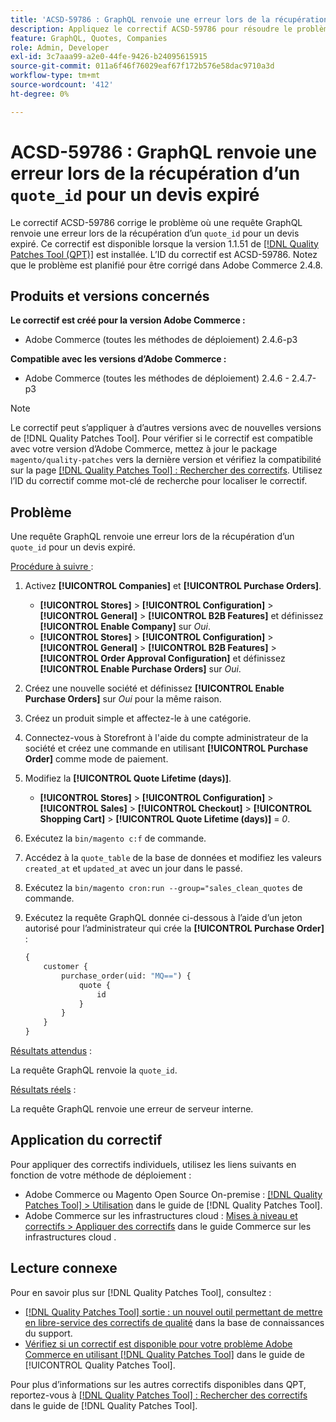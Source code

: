 ```yaml
---
title: 'ACSD-59786 : GraphQL renvoie une erreur lors de la récupération d’un « quote_id » pour un devis expiré'
description: Appliquez le correctif ACSD-59786 pour résoudre le problème d’Adobe Commerce où une requête GraphQL renvoie une erreur lors de la récupération d’un « quote_id » pour un devis expiré.
feature: GraphQL, Quotes, Companies
role: Admin, Developer
exl-id: 3c7aaa99-a2e0-44fe-9426-b24095615915
source-git-commit: 011a6f46f76029eaf67f172b576e58dac9710a3d
workflow-type: tm+mt
source-wordcount: '412'
ht-degree: 0%

---
```


# ACSD-59786 : GraphQL renvoie une erreur lors de la récupération d’un `quote_id` pour un devis expiré

Le correctif ACSD-59786 corrige le problème où une requête GraphQL renvoie une erreur lors de la récupération d’un `quote_id` pour un devis expiré. Ce correctif est disponible lorsque la version 1.1.51 de [[!DNL Quality Patches Tool (QPT)]](https://experienceleague.adobe.com/fr/docs/commerce-operations/tools/quality-patches-tool/quality-patches-tool-to-self-serve-quality-patches) est installée. L’ID du correctif est ACSD-59786. Notez que le problème est planifié pour être corrigé dans Adobe Commerce 2.4.8.

## Produits et versions concernés

**Le correctif est créé pour la version Adobe Commerce :**

* Adobe Commerce (toutes les méthodes de déploiement) 2.4.6-p3

**Compatible avec les versions d’Adobe Commerce :**

* Adobe Commerce (toutes les méthodes de déploiement) 2.4.6 - 2.4.7-p3

>[!NOTE]
>
>Le correctif peut s’appliquer à d’autres versions avec de nouvelles versions de [!DNL Quality Patches Tool]. Pour vérifier si le correctif est compatible avec votre version d’Adobe Commerce, mettez à jour le package `magento/quality-patches` vers la dernière version et vérifiez la compatibilité sur la page [[!DNL Quality Patches Tool] : Rechercher des correctifs](https://experienceleague.adobe.com/tools/commerce-quality-patches/index.html?lang=fr). Utilisez l’ID du correctif comme mot-clé de recherche pour localiser le correctif.

## Problème

Une requête GraphQL renvoie une erreur lors de la récupération d’un `quote_id` pour un devis expiré.

<u>Procédure à suivre </u> :

1. Activez **[!UICONTROL Companies]** et **[!UICONTROL Purchase Orders]**.
   * **[!UICONTROL Stores]** > **[!UICONTROL Configuration]** > **[!UICONTROL General]** > **[!UICONTROL B2B Features]** et définissez **[!UICONTROL Enable Company]** sur *Oui*.
   * **[!UICONTROL Stores]** > **[!UICONTROL Configuration]** > **[!UICONTROL General]** > **[!UICONTROL B2B Features]** > **[!UICONTROL Order Approval Configuration]** et définissez **[!UICONTROL Enable Purchase Orders]** sur *Oui*.
1. Créez une nouvelle société et définissez **[!UICONTROL Enable Purchase Orders]** sur *Oui* pour la même raison.
1. Créez un produit simple et affectez-le à une catégorie.
1. Connectez-vous à Storefront à l&#39;aide du compte administrateur de la société et créez une commande en utilisant **[!UICONTROL Purchase Order]** comme mode de paiement.
1. Modifiez la **[!UICONTROL Quote Lifetime (days)]**.
   * **[!UICONTROL Stores]** > **[!UICONTROL Configuration]** > **[!UICONTROL Sales]** > **[!UICONTROL Checkout]** > **[!UICONTROL Shopping Cart]** > **[!UICONTROL Quote Lifetime (days)]** = *0*.
1. Exécutez la `bin/magento c:f` de commande.
1. Accédez à la `quote_table` de la base de données et modifiez les valeurs `created_at` et `updated_at` avec un jour dans le passé.
1. Exécutez la `bin/magento cron:run --group="sales_clean_quotes` de commande.
1. Exécutez la requête GraphQL donnée ci-dessous à l’aide d’un jeton autorisé pour l’administrateur qui crée la **[!UICONTROL Purchase Order]** :

   ```GraphQL
   {
       customer {
           purchase_order(uid: "MQ==") {
               quote {
                   id
               }
           }
       }
   } 
   ```

<u>Résultats attendus</u> :

La requête GraphQL renvoie la `quote_id`.

<u>Résultats réels</u> :

La requête GraphQL renvoie une erreur de serveur interne.

## Application du correctif

Pour appliquer des correctifs individuels, utilisez les liens suivants en fonction de votre méthode de déploiement :

* Adobe Commerce ou Magento Open Source On-premise : [[!DNL Quality Patches Tool] > Utilisation](/help/tools/quality-patches-tool/usage.md) dans le guide de [!DNL Quality Patches Tool].
* Adobe Commerce sur les infrastructures cloud : [Mises à niveau et correctifs > Appliquer des correctifs](https://experienceleague.adobe.com/docs/commerce-cloud-service/user-guide/develop/upgrade/apply-patches.html?lang=fr) dans le guide Commerce sur les infrastructures cloud .

## Lecture connexe

Pour en savoir plus sur [!DNL Quality Patches Tool], consultez :

* [[!DNL Quality Patches Tool] sortie : un nouvel outil permettant de mettre en libre-service des correctifs de qualité](https://experienceleague.adobe.com/fr/docs/commerce-operations/tools/quality-patches-tool/quality-patches-tool-to-self-serve-quality-patches) dans la base de connaissances du support.
* [Vérifiez si un correctif est disponible pour votre problème Adobe Commerce en utilisant [!DNL Quality Patches Tool]](/help/tools/quality-patches-tool/patches-available-in-qpt/check-patch-for-magento-issue-with-magento-quality-patches.md) dans le guide de [!UICONTROL Quality Patches Tool].

Pour plus d’informations sur les autres correctifs disponibles dans QPT, reportez-vous à [[!DNL Quality Patches Tool] : Rechercher des correctifs](https://experienceleague.adobe.com/tools/commerce-quality-patches/index.html?lang=fr) dans le guide de [!DNL Quality Patches Tool].
